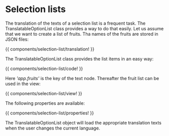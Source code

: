 <!-- ======================================================================
--- Search engine
title:          Selection lists
keywords:       selection, list
description:    Selection list component of NgTranslation module.
--- Menu system
order:          10
text:           Selection lists
hidden:         false
umbel:          false
--- Page properties
id:             
document:       
layout:         layout-2-left
$-left:         #side-menu
searchable:     true
--- Side menu
side-menu-root:     /documentation
side-menu-header:   Documentation
side-menu-top:      
side-menu-depth:    2
======================================================================= -->

# Selection lists

The translation of the texts of a selection list is a frequent task. The
TranslatableOptionList class provides a way to do that easily. Let us assume
that we want to create a list of fruits. Tha names of the fruits are stored
in JSON files:

{{ components/selection-list/translation! }}

The TranslatableOptionList class provides the list items in an easy way:

{{ components/selection-list/code! }}

Here _'app.fruits'_ is the key of the text node. Thereafter the fruit
list can be used in the view:

{{ components/selection-list/view! }}

The following properties are available:

{{ components/selection-list/properties! }}

The TranslatableOptionList object will load the appropriate translation texts
when the user changes the current language.
